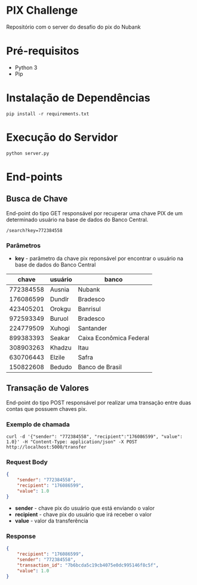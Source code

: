 # **PIX  Challenge** #
Repositório com o server do desafio do pix do Nubank

# **Pré-requisitos** #
- Python 3
- Pip

# **Instalação de Dependências** #
```shell
pip install -r requirements.txt
```

# **Execução do Servidor** #
```shell
python server.py
```

# **End-points** #

## **Busca de Chave** ##
End-point do tipo GET responsável por recuperar uma chave PIX de um determinado usuário na base de dados do Banco Central.
```
/search?key=772384558
```

### Parâmetros ###
- **key** - parâmetro da chave pix reponsável por encontrar o usuário na base de dados do Banco Central

|chave|usuário|banco|
|-|-|-|    
|772384558|Ausnia|Nubank|
|176086599|Dundîr|Bradesco|
|423405201|Orokgu|Banrisul|
|972593349|Buruol|Bradesco|
|224779509|Xuhogi|Santander|
|899383393|Seakar|Caixa Econômica Federal|
|308903263|Khadzu|Itau|
|630706443|Elzile|Safra|
|150822608|Bedudo|Banco de Brasil|

## **Transação de Valores** ##
End-point do tipo POST responsável por realizar uma transação entre duas contas que possuem chaves pix.

### Exemplo de chamada ###
```shell
curl -d '{"sender": "772384558", "recipient":"176086599", "value": 1.0}' -H "Content-Type: application/json" -X POST http://localhost:5000/transfer
```

### Request Body ###
```json
{
    "sender": "772384558", 
    "recipient": "176086599", 
    "value": 1.0
}
```
- **sender** - chave pix do usuário que está enviando o valor
- **recipient** - chave pix do usuário que irá receber o valor
- **value** - valor da transferência

### Response ###
```json
{
    "recipient": "176086599",
    "sender": "772384558",
    "transaction_id": "7b6bcda5c19cb4075e0dc995146f8c5f",
    "value": 1.0
}
```